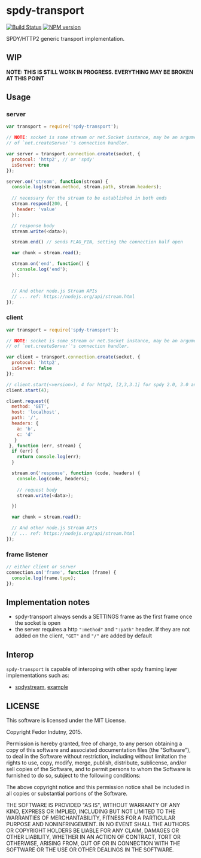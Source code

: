 # spdy-transport
[![Build Status](https://secure.travis-ci.org/indutny/spdy-transport.png)](http://travis-ci.org/indutny/spdy-transport)
[![NPM version](https://badge.fury.io/js/spdy-transport.svg)](http://badge.fury.io/js/spdy-transport)

SPDY/HTTP2 generic transport implementation.

## WIP

**NOTE: THIS IS STILL WORK IN PROGRESS. EVERYTHING MAY BE BROKEN AT THIS POINT**

## Usage

### server

```javascript
var transport = require('spdy-transport');

// NOTE: socket is some stream or net.Socket instance, may be an argument
// of `net.createServer`'s connection handler.

var server = transport.connection.create(socket, {
  protocol: 'http2', // or 'spdy'
  isServer: true
});

server.on('stream', function(stream) {
  console.log(stream.method, stream.path, stream.headers);
  
  // necessary for the stream to be established in both ends
  stream.respond(200, {
    header: 'value'
  });

  // response body
  stream.write(<data>);

  stream.end() // sends FLAG_FIN, setting the connection half open

  var chunk = stream.read();

  stream.on('end', function() {
    console.log('end');
  });


  // And other node.js Stream APIs
  // ... ref: https://nodejs.org/api/stream.html
});
```

### client

```javascript
var transport = require('spdy-transport');

// NOTE: socket is some stream or net.Socket instance, may be an argument
// of `net.createServer`'s connection handler.

var client = transport.connection.create(socket, {
  protocol: 'http2',
  isServer: false
});

// client.start(<version>), 4 for http2, [2,3,3.1] for spdy 2.0, 3.0 and 3.1 respectively
client.start(4);

client.request({ 
  method: 'GET',
  host: 'localhost',
  path: '/',
  headers: {
    a: 'b',
    c: 'd'
   }
 }, function (err, stream) {
  if (err) {
    return console.log(err);
  }

  stream.on('response', function (code, headers) {
    console.log(code, headers);
   
    // request body
    stream.write(<data>);

  })

  var chunk = stream.read();

  // And other node.js Stream APIs
  // ... ref: https://nodejs.org/api/stream.html
});
```

### frame listener

```javascript
// either client or server
connection.on('frame', function (frame) {
  console.log(frame.type);
});
```

## Implementation notes

- spdy-transport always sends a SETTINGS frame as the first frame once the socket is open
- the server requires a http `":method"` and `":path"` header. If they are not added on the client, `"GET"` and `"/"` are added by default

## Interop

`spdy-transport` is capable of interoping with other spdy framing layer implementations such as:

- [spdystream](https://github.com/docker/spdystream), [example](/examples/spdystream-interop)

## LICENSE

This software is licensed under the MIT License.

Copyright Fedor Indutny, 2015.

Permission is hereby granted, free of charge, to any person obtaining a
copy of this software and associated documentation files (the
"Software"), to deal in the Software without restriction, including
without limitation the rights to use, copy, modify, merge, publish,
distribute, sublicense, and/or sell copies of the Software, and to permit
persons to whom the Software is furnished to do so, subject to the
following conditions:

The above copyright notice and this permission notice shall be included
in all copies or substantial portions of the Software.

THE SOFTWARE IS PROVIDED "AS IS", WITHOUT WARRANTY OF ANY KIND, EXPRESS
OR IMPLIED, INCLUDING BUT NOT LIMITED TO THE WARRANTIES OF
MERCHANTABILITY, FITNESS FOR A PARTICULAR PURPOSE AND NONINFRINGEMENT. IN
NO EVENT SHALL THE AUTHORS OR COPYRIGHT HOLDERS BE LIABLE FOR ANY CLAIM,
DAMAGES OR OTHER LIABILITY, WHETHER IN AN ACTION OF CONTRACT, TORT OR
OTHERWISE, ARISING FROM, OUT OF OR IN CONNECTION WITH THE SOFTWARE OR THE
USE OR OTHER DEALINGS IN THE SOFTWARE.

[0]: http://json.org/
[1]: http://github.com/indutny/bud-backend
[2]: https://github.com/nodejs/io.js
[3]: https://github.com/libuv/libuv
[4]: http://openssl.org/
